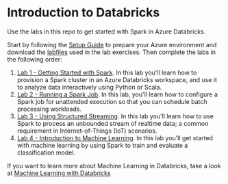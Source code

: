
# Introduction to Databricks
Use the labs in this repo to get started with Spark in Azure Databricks.

Start by following the [Setup Guide](Setup%20Guide.pdf) to prepare your Azure environment and download the [labfiles](Databricks_Labs.zip) used in the lab exercises. Then complete the labs in the following order:
1. [Lab 1 - Getting Started with Spark](Lab%201%20-%20Getting%20Started%20with%20Spark.pdf). In this lab you'll learn how to provision a Spark cluster in an Azure Databricks workspace, and use it to analyze data interactively using Python or Scala.
2. [Lab 2 - Running a Spark Job](Lab%202%20-%20Running%20a%20Spark%20Job.pdf). In this lab, you'll learn how to configure a Spark job for unattended execution so that you can schedule batch processing workloads.
3. [Lab 3 - Using Structured Streaming](Lab%203%20-%20Using%20Structured%20Streaming.pdf). In this lab you'll learn how to use Spark to process an unbounded stream of realtime data; a common requirement in Internet-of-Things (IoT) scenarios.
4. [Lab 4 - Introduction to Machine Learning](Lab%204%20-%20Introduction%20to%20Machine%20Learning.pdf). In this lab you'll get started with machine learning by using Spark to train and evaluate a classification model.

If you want to learn more about Machine Learning in Databricks, take a look at [Machine Learning with Databricks](https://aka.ms/dbml)
